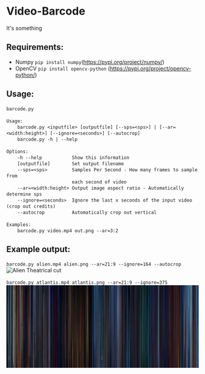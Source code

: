 # Video-Barcode
It's something

## Requirements:
- Numpy `pip install numpy`(https://pypi.org/project/numpy/)
- OpenCV `pip install opencv-python` (https://pypi.org/project/opencv-python/)

## Usage:
```
barcode.py

Usage:
    barcode.py <inputfile> [outputfile] [--sps=<sps>] | [--ar=<width:height>] [--ignore=<seconds>] [--autocrop]
    barcode.py -h | --help

Options:
    -h --help           Show this information
    [outputfile]        Set output filename
    --sps=<sps>         Samples Per Second - How many frames to sample from 
                        each second of video
    --ar=<width:height> Output image aspect ratio - Automatically determine sps
    --ignore=<seconds>  Ignore the last x seconds of the input video (crop out credits)
    --autocrop          Automatically crop out vertical

Examples:
    barcode.py video.mp4 out.png --ar=3:2
```

## Example output:
`barcode.py alien.mp4 alien.png --ar=21:9 --ignore=164 --autocrop`  
![Alien Theatrical cut](https://github.com/Brakebusk/Video-Barcode/blob/master/Examples/alien.png)  

`barcode.py atlantis.mp4 atlantis.png --ar=21:9 --ignore=375`  
![Atlantis The Lost Empire](https://github.com/Brakebusk/Video-Barcode/blob/master/Examples/atlantis.png)  
